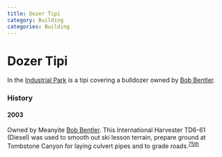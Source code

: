 ```yaml
---
title: Dozer Tipi
category: Building
categories: Building
---
```

# Dozer Tipi

In the [Industrial Park](Industrial-Park) is a tipi covering a bulldozer owned by [Bob Bentler](Bob-Bentler).


### History

#### 2003

Owned by Meanyite [Bob Bentler](Bob-Bentler). This International Harvester TD6-61 (Diesel) was used to smooth out ski lesson terrain, prepare ground at Tombstone Canyon for laying culvert pipes and to grade roads.<sup>[75th][]</sup>


[75th]: Anniversary#75th
